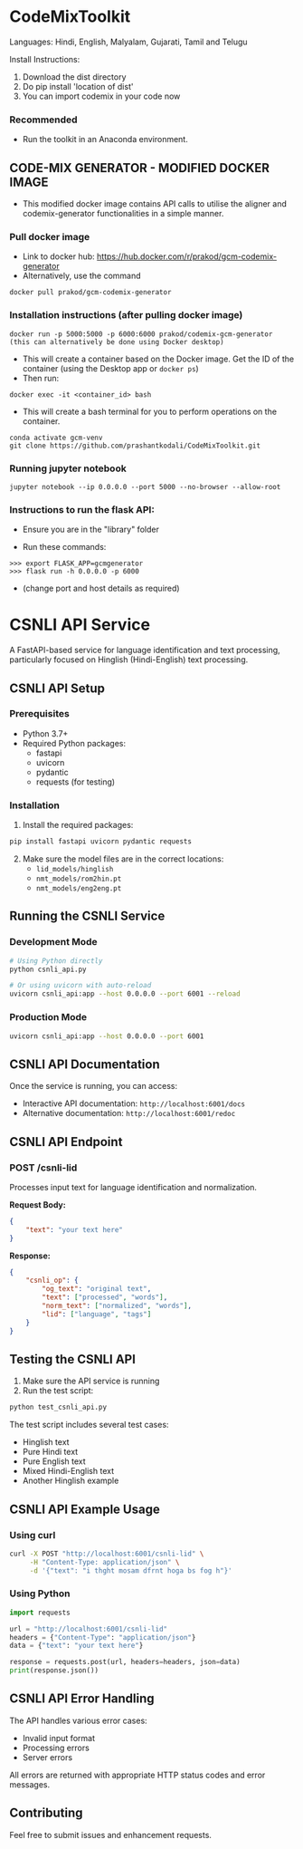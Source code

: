 # CodeMixToolkit
Languages: Hindi, English, Malyalam, Gujarati, Tamil and Telugu

Install Instructions:
1. Download the dist directory
2. Do pip install 'location of dist'
3. You can import codemix in your code now

### Recommended
- Run the toolkit in an Anaconda environment.

## CODE-MIX GENERATOR - MODIFIED DOCKER IMAGE

- This modified docker image contains API calls to utilise the aligner and codemix-generator functionalities in a simple manner.

### Pull docker image

- Link to docker hub: https://hub.docker.com/r/prakod/gcm-codemix-generator
- Alternatively, use the command 
```
docker pull prakod/gcm-codemix-generator
```

### Installation instructions (after pulling docker image)
```
docker run -p 5000:5000 -p 6000:6000 prakod/codemix-gcm-generator (this can alternatively be done using Docker desktop)
```
- This will create a container based on the Docker image. Get the ID of the container (using the Desktop app or `docker ps`)
- Then run:
```
docker exec -it <container_id> bash
```
- This will create a bash terminal for you to perform operations on the container.
```
conda activate gcm-venv
git clone https://github.com/prashantkodali/CodeMixToolkit.git
```

### Running jupyter notebook

```
jupyter notebook --ip 0.0.0.0 --port 5000 --no-browser --allow-root
```

### Instructions to run the flask API: 

- Ensure you are in the "library" folder

- Run these commands:
 ```
 >>> export FLASK_APP=gcmgenerator
 >>> flask run -h 0.0.0.0 -p 6000
 ```
- (change port and host details as required)



# CSNLI API Service

A FastAPI-based service for language identification and text processing, particularly focused on Hinglish (Hindi-English) text processing.

## CSNLI API Setup

### Prerequisites
- Python 3.7+
- Required Python packages:
  - fastapi
  - uvicorn
  - pydantic
  - requests (for testing)

### Installation

1. Install the required packages:
```bash
pip install fastapi uvicorn pydantic requests
```

2. Make sure the model files are in the correct locations:
   - `lid_models/hinglish`
   - `nmt_models/rom2hin.pt`
   - `nmt_models/eng2eng.pt`

## Running the CSNLI Service

### Development Mode
```bash
# Using Python directly
python csnli_api.py

# Or using uvicorn with auto-reload
uvicorn csnli_api:app --host 0.0.0.0 --port 6001 --reload
```

### Production Mode
```bash
uvicorn csnli_api:app --host 0.0.0.0 --port 6001
```

## CSNLI API Documentation

Once the service is running, you can access:
- Interactive API documentation: `http://localhost:6001/docs`
- Alternative documentation: `http://localhost:6001/redoc`

## CSNLI API Endpoint

### POST /csnli-lid
Processes input text for language identification and normalization.

**Request Body:**
```json
{
    "text": "your text here"
}
```

**Response:**
```json
{
    "csnli_op": {
        "og_text": "original text",
        "text": ["processed", "words"],
        "norm_text": ["normalized", "words"],
        "lid": ["language", "tags"]
    }
}
```

## Testing the CSNLI API

1. Make sure the API service is running
2. Run the test script:
```bash
python test_csnli_api.py
```

The test script includes several test cases:
- Hinglish text
- Pure Hindi text
- Pure English text
- Mixed Hindi-English text
- Another Hinglish example

## CSNLI API Example Usage

### Using curl
```bash
curl -X POST "http://localhost:6001/csnli-lid" \
     -H "Content-Type: application/json" \
     -d '{"text": "i thght mosam dfrnt hoga bs fog h"}'
```

### Using Python
```python
import requests

url = "http://localhost:6001/csnli-lid"
headers = {"Content-Type": "application/json"}
data = {"text": "your text here"}

response = requests.post(url, headers=headers, json=data)
print(response.json())
```

## CSNLI API Error Handling

The API handles various error cases:
- Invalid input format
- Processing errors
- Server errors

All errors are returned with appropriate HTTP status codes and error messages.

## Contributing

Feel free to submit issues and enhancement requests.
